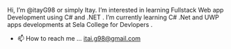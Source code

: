  Hi, I’m @itayG98 or simply Itay.
I’m interested in learning Fullstack Web app Development using C# and .NET .
I’m currently learning C# .Net and UWP apps developments at Sela College for Devlopers .


- 📫 How to reach me ... itai.g98@gmail.com
